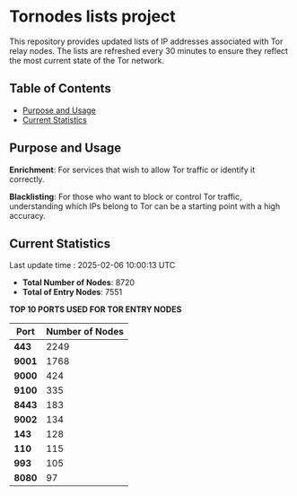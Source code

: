 # Tornodes lists project

This repository provides updated lists of IP addresses associated with Tor relay nodes. The lists are refreshed every 30 minutes to ensure they reflect the most current state of the Tor network.

## Table of Contents

- [Purpose and Usage](#purpose-and-usage)
- [Current Statistics](#current-statistics)


## Purpose and Usage

**Enrichment**: For services that wish to allow Tor traffic or identify it correctly.

**Blacklisting**: For those who want to block or control Tor traffic, understanding which IPs belong to Tor can be a starting point with a high accuracy.

## Current Statistics

Last update time : 2025-02-06 10:00:13 UTC

- **Total Number of Nodes**: 8720
- **Total of Entry Nodes**: 7551

**TOP 10 PORTS USED FOR TOR ENTRY NODES**

| **Port** | **Number of Nodes** |
|------|-----------------|
| **443**   | 2249  |
| **9001**   | 1768  |
| **9000**   | 424  |
| **9100**   | 335  |
| **8443**   | 183  |
| **9002**   | 134  |
| **143**   | 128  |
| **110**   | 115  |
| **993**   | 105  |
| **8080**   | 97  |

